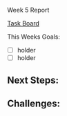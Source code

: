 Week 5 Report

[Task Board](https://github.com/users/anderson-nicole/projects/2)

This Weeks Goals:
* [ ] holder
* [ ] holder

Next Steps: 
- 

Challenges: 
- 

